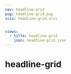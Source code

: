```yaml
---
nav: headline-grid
pug: headline-grid.pug
scss: headline-grid.scss


views:
  - title: headline-grid
    json: headline-grid.json
---
```


# headline-grid
